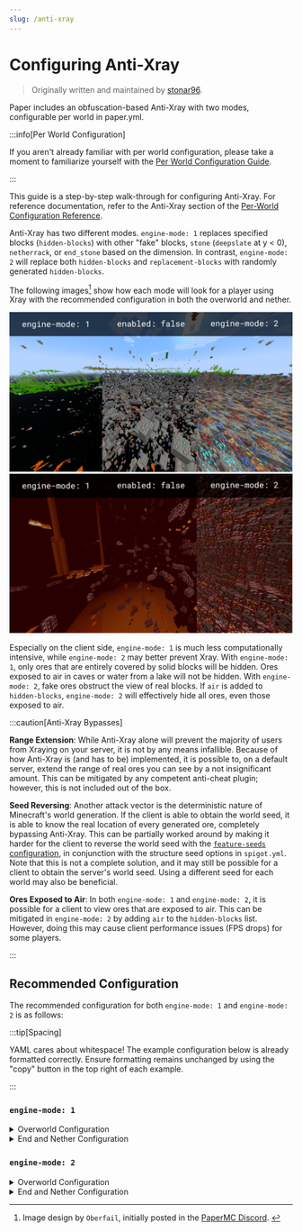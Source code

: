 ```yaml
---
slug: /anti-xray
---
```


# Configuring Anti-Xray

> Originally written and maintained by [stonar96](https://github.com/stonar96).

Paper includes an obfuscation-based Anti-Xray with two modes, configurable per world in paper.yml.

:::info[Per World Configuration]

If you aren't already familiar with per world configuration, please take a moment to familiarize
yourself with the [Per World Configuration Guide](per-world-configuration.md).

:::

This guide is a step-by-step walk-through for configuring Anti-Xray. For reference documentation,
refer to the Anti-Xray section of the
[Per-World Configuration Reference](../reference/paper-per-world-configuration.md#anti-xray).

Anti-Xray has two different modes. `engine-mode: 1` replaces specified blocks (`hidden-blocks`) with
other "fake" blocks, `stone` (`deepslate` at y < 0), `netherrack`, or `end_stone` based on the
dimension. In contrast, `engine-mode: 2` will replace both `hidden-blocks` and `replacement-blocks`
with randomly generated `hidden-blocks`.

The following images[^1] show how each mode will look for a player using Xray with the recommended
configuration in both the overworld and nether.

[^1]:
    Image design by `Oberfail`, initially posted in the
    [PaperMC Discord](https://discord.gg/papermc). ​

![Overworld Anti-Xray Comparison](assets/anti-xray-overworld.png)
![Nether Anti-Xray Comparison](assets/anti-xray-nether.png)

Especially on the client side, `engine-mode: 1` is much less computationally intensive, while
`engine-mode: 2` may better prevent Xray. With `engine-mode: 1`, only ores that are entirely covered
by solid blocks will be hidden. Ores exposed to air in caves or water from a lake will not be
hidden. With `engine-mode: 2`, fake ores obstruct the view of real blocks. If `air` is added to
`hidden-blocks`, `engine-mode: 2` will effectively hide all ores, even those exposed to air.

:::caution[Anti-Xray Bypasses]

**Range Extension**: While Anti-Xray alone will prevent the majority of users from Xraying on your
server, it is not by any means infallible. Because of how Anti-Xray is (and has to be) implemented,
it is possible to, on a default server, extend the range of real ores you can see by a not
insignificant amount. This can be mitigated by any competent anti-cheat plugin; however, this is not
included out of the box.

**Seed Reversing**: Another attack vector is the deterministic nature of Minecraft's world
generation. If the client is able to obtain the world seed, it is able to know the real location of
every generated ore, completely bypassing Anti-Xray. This can be partially worked around by making
it harder for the client to reverse the world seed with the
[`feature-seeds` configuration](../reference/paper-per-world-configuration.md#feature-seeds), in
conjunction with the structure seed options in `spigot.yml`. Note that this is not a complete
solution, and it may still be possible for a client to obtain the server's world seed. Using a
different seed for each world may also be beneficial.

**Ores Exposed to Air**: In both `engine-mode: 1` and `engine-mode: 2`, it is possible for a client
to view ores that are exposed to air. This can be mitigated in `engine-mode: 2` by adding `air` to
the `hidden-blocks` list. However, doing this may cause client performance issues (FPS drops) for
some players.

:::

## Recommended Configuration

The recommended configuration for both `engine-mode: 1` and `engine-mode: 2` is as follows:

:::tip[Spacing]

YAML cares about whitespace! The example configuration below is already formatted correctly. Ensure
formatting remains unchanged by using the "copy" button in the top right of each example.

:::

### `engine-mode: 1`

<details>
  <summary>Overworld Configuration</summary>

Replace the existing `anti-xray` block in `paper.yml` (under `world-settings.default`) with the
following:

<!-- prettier-ignore -->
```yaml title="paper.yml"
    anti-xray:
      enabled: true
      engine-mode: 1
      # As of 1.18 some ores are generated much higher.
      # Please adjust the max-block-height setting at your own discretion.
      # https://minecraft.wiki/w/Ore might be helpful.
      max-block-height: 64
      update-radius: 2
      lava-obscures: false
      use-permission: false
      hidden-blocks:
      # There's no chance to hide dungeon chests as they are entirely surrounded by air, but buried treasures will be hidden.
      - chest
      - coal_ore
      - deepslate_coal_ore
      - copper_ore
      - deepslate_copper_ore
      - raw_copper_block
      - diamond_ore
      - deepslate_diamond_ore
      - emerald_ore
      - deepslate_emerald_ore
      - gold_ore
      - deepslate_gold_ore
      - iron_ore
      - deepslate_iron_ore
      - raw_iron_block
      - lapis_ore
      - deepslate_lapis_ore
      - redstone_ore
      - deepslate_redstone_ore
      replacement-blocks:
      # The replacement-blocks list is not used in engine-mode: 1. Changing this will have no effect.
      - stone
      - oak_planks
      - deepslate
```

</details>

<details>
  <summary>End and Nether Configuration</summary>

Copy and paste this at the very bottom of `paper.yml`. See the
[Per-World Configuration Guide](per-world-configuration.md) for more information. Remember to change
the world names if your worlds are named differently!

<!-- prettier-ignore -->
```yml title="paper.yml"
  world_nether:
   anti-xray:
      max-block-height: 128
      hidden-blocks:
      - ancient_debris
      - nether_gold_ore
      - nether_quartz_ore
  world_the_end:
    anti-xray:
      enabled: false
```

</details>

### `engine-mode: 2`

<details>
  <summary>Overworld Configuration</summary>

Replace the existing `anti-xray` block in `paper.yml` (under `world-settings.default`) with the
following:

<!-- prettier-ignore -->
```yaml title="paper.yml"
    anti-xray:
      enabled: true
      engine-mode: 2
      # As of 1.18 some ores are generated much higher.
      # Please adjust the max-block-height setting at your own discretion.
      # https://minecraft.wiki/w/Ore might be helpful.
      max-block-height: 64
      update-radius: 2
      lava-obscures: false
      use-permission: false
      hidden-blocks:
      # You can add air here such that many holes are generated.
      # This works well against cave finders but may cause client FPS drops for all players.
      - air
      - copper_ore
      - deepslate_copper_ore
      - raw_copper_block
      - diamond_ore
      - deepslate_diamond_ore
      - gold_ore
      - deepslate_gold_ore
      - iron_ore
      - deepslate_iron_ore
      - raw_iron_block
      - lapis_ore
      - deepslate_lapis_ore
      - redstone_ore
      - deepslate_redstone_ore
      replacement-blocks:
      # Chest is a tile entity and can't be added to hidden-blocks in engine-mode: 2.
      # But adding chest here will hide buried treasures, if max-block-height is increased.
      - chest
      - amethyst_block
      - andesite
      - budding_amethyst
      - calcite
      - coal_ore
      - deepslate_coal_ore
      - deepslate
      - diorite
      - dirt
      - emerald_ore
      - deepslate_emerald_ore
      - granite
      - gravel
      - oak_planks
      - smooth_basalt
      - stone
      - tuff
```

</details>

<details>
  <summary>End and Nether Configuration</summary>

Copy and paste this at the very bottom of `paper.yml`. See the
[Per-World Configuration Guide](per-world-configuration.md) for more information. Remember to change
the world names if your worlds are named differently!

<!-- prettier-ignore -->
```yml title="paper.yml"
  world_nether:
    anti-xray:
      max-block-height: 128
      hidden-blocks:
      # See note about air and possible client performance issues above.
      - air
      - ancient_debris
      - bone_block
      - glowstone
      - magma_block
      - nether_bricks
      - nether_gold_ore
      - nether_quartz_ore
      - polished_blackstone_bricks
      replacement-blocks:
      - basalt
      - blackstone
      - gravel
      - netherrack
      - soul_sand
      - soul_soil
  world_the_end:
    anti-xray:
      enabled: false
```

</details>
